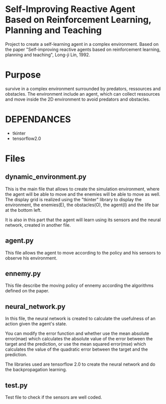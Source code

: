 # Self-Improving Reactive Agent Based on Reinforcement Learning, Planning and Teaching 

Project to create a self-learning agent in a complex environment. Based on the paper "Self-improving reactive agents based on reinforcement learning, planning and teaching", Long-ji Lin, 1992. 

# Purpose
survive in a complex environment surrounded by predators, ressources and obstacles. The environment include an agent, 
which can collect ressources and move inside the 2D environment to avoid predators and obstacles.  

# DEPENDANCES 
- tkinter 
- tensorflow2.0

# Files

## dynamic_environment.py 

This is the main file that allows to create the simulation environment, where the agent will be able to move and the enemies will be able to move as well. 
The display grid is realized using the "tkinter" library to display the environment, the enemies(E), the obstacles(O), the agent(I) and the life bar at the bottom left. 

It is also in this part that the agent will learn using its sensors and the neural network, created in another file. 

## agent.py 

This file allows the agent to move according to the policy and his sensors to observe his environment.

## ennemy.py 
This file describe the moving policy of ennemy according the algorithms defined on the paper. 

## neural_network.py 
In this file, the neural network is created to calculate the usefulness of an action given the agent's state.

You can modify the error function and whether use the mean absolute error(mae) which calculates the absolute value of the error between the target and the prediction, or use the mean squared error(mse) which calculates the value of the quadratic error between the target and the prediction.

The libraries used are tensorflow 2.0 to create the neural network and do the backpropagation learning.


## test.py 
Test file to check if the sensors are well coded. 
